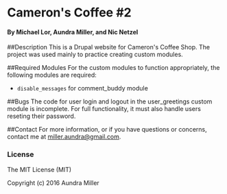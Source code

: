 # Cameron's Coffee #2
#### By Michael Lor, Aundra Miller, and Nic Netzel

##Description
This is a Drupal website for Cameron's Coffee Shop. The project was used mainly to practice creating custom modules.

##Required Modules
For the custom modules to function appropriately, the following modules are required:
* `disable_messages` for comment_buddy module

##Bugs
The code for user login and logout in the user_greetings custom module is incomplete. For full functionality, it must also handle users reseting their password.

##Contact
For more information, or if you have questions or concerns, contact me at miller.aundra@gmail.com.

### License

The MIT License (MIT)

Copyright (c) 2016 Aundra Miller
